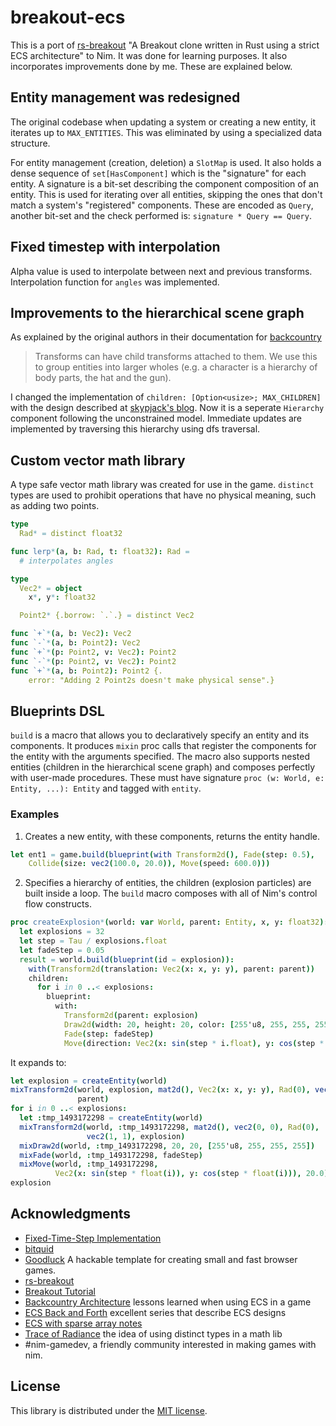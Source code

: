 # breakout-ecs

This is a port of [rs-breakout](https://github.com/michalbe/rs-breakout)
"A Breakout clone written in Rust using a strict ECS architecture" to Nim.
It was done for learning purposes. It also incorporates improvements done by me.
These are explained below.

## Entity management was redesigned

The original codebase when updating a system or creating a new entity, it iterates up
to ``MAX_ENTITIES``. This was eliminated by using a specialized data structure.

For entity management (creation, deletion) a ``SlotMap`` is used. It also holds
a dense sequence of ``set[HasComponent]`` which is the "signature" for each entity.
A signature is a bit-set describing the component composition of an entity.
This is used for iterating over all entities, skipping the ones that don't match a system's "registered" components.
These are encoded as `Query`, another bit-set and the check performed is: `signature * Query == Query`.

## Fixed timestep with interpolation

Alpha value is used to interpolate between next and previous transforms. Interpolation function
for `angles` was implemented.

## Improvements to the hierarchical scene graph

As explained by the original authors in their documentation for
[backcountry](https://piesku.com/backcountry/architecture#scene)

> Transforms can have child transforms attached to them. We use this to group
> entities into larger wholes (e.g. a character is a hierarchy of body parts,
> the hat and the gun).

I changed the implementation of ``children: [Option<usize>; MAX_CHILDREN]``
with the design described at
[skypjack's blog](https://skypjack.github.io/2019-06-25-ecs-baf-part-4/).
Now it is a seperate ``Hierarchy`` component following the unconstrained model.
Immediate updates are implemented by traversing this hierarchy using dfs traversal.

## Custom vector math library

A type safe vector math library was created for use in the game. ``distinct`` types are
used to prohibit operations that have no physical meaning, such as adding two points.

```nim
type
  Rad* = distinct float32

func lerp*(a, b: Rad, t: float32): Rad =
  # interpolates angles

type
  Vec2* = object
    x*, y*: float32

  Point2* {.borrow: `.`.} = distinct Vec2

func `+`*(a, b: Vec2): Vec2
func `-`*(a, b: Point2): Vec2
func `+`*(p: Point2, v: Vec2): Point2
func `-`*(p: Point2, v: Vec2): Point2
func `+`*(a, b: Point2): Point2 {.
    error: "Adding 2 Point2s doesn't make physical sense".}
```

## Blueprints DSL

``build`` is a macro that allows you to declaratively specify an entity and its components.
It produces ``mixin`` proc calls that register the components for the entity with the arguments specified.
The macro also supports nested entities (children in the hierarchical scene graph) and composes perfectly
with user-made procedures. These must have signature ``proc (w: World, e: Entity, ...): Entity``
and tagged with ``entity``.

### Examples

1. Creates a new entity, with these components, returns the entity handle.

```nim
let ent1 = game.build(blueprint(with Transform2d(), Fade(step: 0.5),
    Collide(size: vec2(100.0, 20.0)), Move(speed: 600.0)))
```

2. Specifies a hierarchy of entities, the children (explosion particles) are built inside a loop.
The `build` macro composes with all of Nim's control flow constructs.

```nim
proc createExplosion*(world: var World, parent: Entity, x, y: float32): Entity =
  let explosions = 32
  let step = Tau / explosions.float
  let fadeStep = 0.05
  result = world.build(blueprint(id = explosion)):
    with(Transform2d(translation: Vec2(x: x, y: y), parent: parent))
    children:
      for i in 0 ..< explosions:
        blueprint:
          with:
            Transform2d(parent: explosion)
            Draw2d(width: 20, height: 20, color: [255'u8, 255, 255, 255])
            Fade(step: fadeStep)
            Move(direction: Vec2(x: sin(step * i.float), y: cos(step * i.float)), speed: 20.0)
```

It expands to:

```nim
let explosion = createEntity(world)
mixTransform2d(world, explosion, mat2d(), Vec2(x: x, y: y), Rad(0), vec2(1, 1),
               parent)
for i in 0 ..< explosions:
  let :tmp_1493172298 = createEntity(world)
  mixTransform2d(world, :tmp_1493172298, mat2d(), vec2(0, 0), Rad(0),
                 vec2(1, 1), explosion)
  mixDraw2d(world, :tmp_1493172298, 20, 20, [255'u8, 255, 255, 255])
  mixFade(world, :tmp_1493172298, fadeStep)
  mixMove(world, :tmp_1493172298,
          Vec2(x: sin(step * float(i)), y: cos(step * float(i))), 20.0)
explosion
```

## Acknowledgments

- [Fixed-Time-Step Implementation](http://lspiroengine.com/?p=378)
- [bitquid](http://bitsquid.blogspot.com/2014/10/building-data-oriented-entity-system.html)
- [Goodluck](https://github.com/piesku/goodluck) A hackable template for creating small and fast browser games.
- [rs-breakout](https://github.com/michalbe/rs-breakout)
- [Breakout Tutorial](https://github.com/piesku/breakout/tree/tutorial)
- [Backcountry Architecture](https://piesku.com/backcountry/architecture) lessons learned when using ECS in a game
- [ECS Back and Forth](https://skypjack.github.io/2019-02-14-ecs-baf-part-1/) excellent series that describe ECS designs
- [ECS with sparse array notes](https://gist.github.com/dakom/82551fff5d2b843cbe1601bbaff2acbf)
- [Trace of Radiance](https://github.com/mratsim/trace-of-radiance#correctness) the idea of using distinct types in a math lib
- #nim-gamedev, a friendly community interested in making games with nim.

## License
This library is distributed under the [MIT license](LICENSE).

